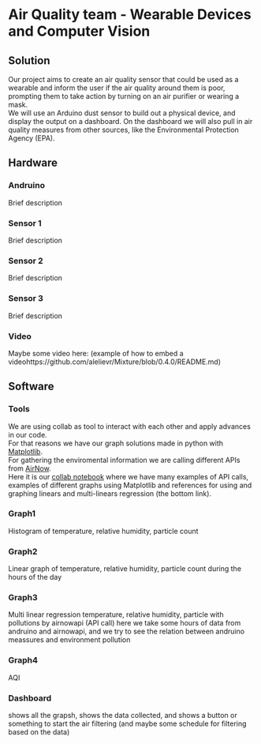 # Air Quality team - Wearable Devices and Computer Vision

## Solution

Our project aims to create an air quality sensor that could be used as a wearable and inform the user if the air quality around them is poor, prompting them to take action by turning on an air purifier or wearing a mask. <br/>
We will use an Arduino dust sensor to build out a physical device, and display the output on a dashboard. On the dashboard we will also pull in air quality measures from other sources, like the Environmental Protection Agency (EPA). 

## Hardware

### Andruino

Brief description

### Sensor 1

Brief description

### Sensor 2

Brief description

### Sensor 3

Brief description

### Video

Maybe some video here: (example of how to embed a videohttps://github.com/alelievr/Mixture/blob/0.4.0/README.md)

## Software

### Tools

We are using collab as tool to interact with each other and apply advances in our code. <br/>
For that reasons we have our graph solutions made in python with [Matplotlib](https://matplotlib.org/). <br/>
For gathering the enviromental information we are calling different APIs from [AirNow](https://docs.airnowapi.org/). <br/>
Here it is our [collab notebook](https://colab.research.google.com/drive/1L0fGcY5KhRBeFsvSIR6Plb1Gl8LK7w7u) where we have many examples of API calls, examples of different graphs using Matplotlib and references for using and graphing linears and multi-linears regression (the bottom link).

### Graph1

Histogram of temperature, relative humidity, particle count

### Graph2

Linear graph of temperature, relative humidity, particle count during the hours of the day

### Graph3

Multi linear regression temperature, relative humidity, particle with pollutions by airnowapi (API call)
here we take some hours of data from andruino and airnowapi, and we try to see the relation between andruino meassures and environment pollution

### Graph4

AQI

### Dashboard

shows all the grapsh, shows the data collected, and shows a button or something to start the air filtering (and maybe some schedule for filtering based on the data)